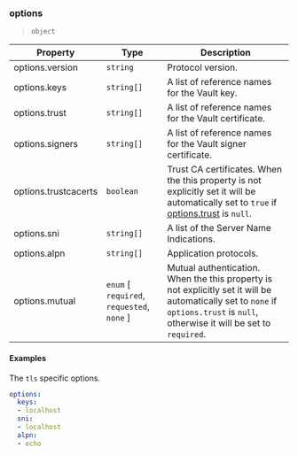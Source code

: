 ### options

> `object`

| Property | Type | Description |
| -- | -- | -- |
| options.version |  `string` |  Protocol version. | 
| options.keys |  `string[]` |  A list of reference names for the Vault key. | 
| options.trust |  `string[]` |  A list of reference names for the Vault certificate. | 
| options.signers |  `string[]` |  A list of reference names for the Vault signer certificate. | 
| options.trustcacerts |  `boolean` |  Trust CA certificates. When the this property is not explicitly set it will be automatically set to `true` if [options.trust](#options-trust) is `null`. | 
| options.sni |  `string[]` |  A list of the Server Name Indications. | 
| options.alpn |  `string[]` |  Application protocols. | 
| options.mutual |  `enum` [ `required`, `requested`, `none` ] |  Mutual authentication. When the this property is not explicitly set it will be automatically set to `none` if `options.trust` is `null`, otherwise it will be set to `required`. | 

#### Examples

The `tls` specific options.

```yaml
options:
  keys:
  - localhost
  sni:
  - localhost
  alpn:
  - echo
```
